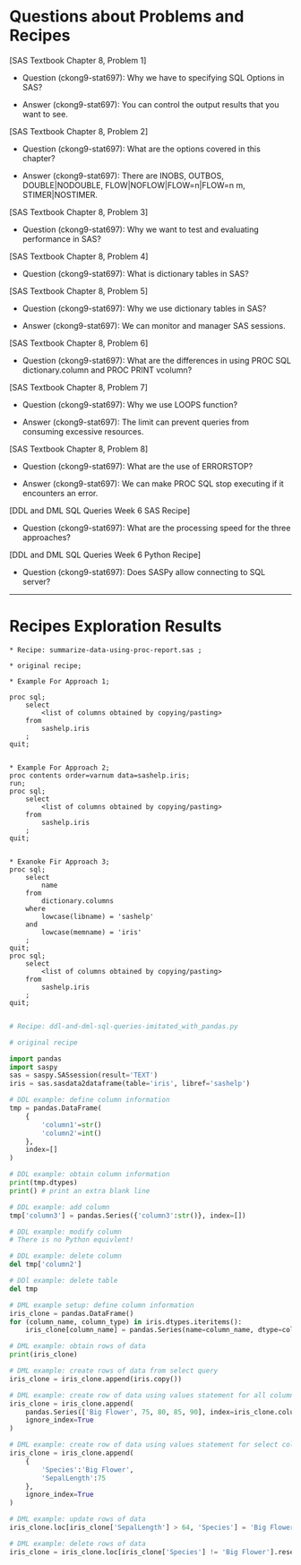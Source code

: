 
# Questions about Problems and Recipes



[SAS Textbook Chapter 8, Problem 1]
* Question (ckong9-stat697): Why we have to specifying SQL Options in SAS?
- Answer (ckong9-stat697): You can control the output results that you want to see.


[SAS Textbook Chapter 8, Problem 2]
* Question (ckong9-stat697): What are the options covered in this chapter?
- Answer (ckong9-stat697): There are INOBS, OUTBOS, DOUBLE|NODOUBLE, FLOW|NOFLOW|FLOW=n|FLOW=n m, STIMER|NOSTIMER.



[SAS Textbook Chapter 8, Problem 3]
* Question (ckong9-stat697): Why we want to test and evaluating performance in SAS?



[SAS Textbook Chapter 8, Problem 4]
* Question (ckong9-stat697): What is dictionary tables in SAS?



[SAS Textbook Chapter 8, Problem 5]
* Question (ckong9-stat697): Why we use dictionary tables in SAS?
- Answer (ckong9-stat697): We can monitor and manager SAS sessions.


[SAS Textbook Chapter 8, Problem 6]
* Question (ckong9-stat697): What are the differences in using PROC SQL dictionary.column and PROC PRINT vcolumn?



[SAS Textbook Chapter 8, Problem 7]
* Question (ckong9-stat697): Why we use LOOPS function?
- Answer (ckong9-stat697): The limit can prevent queries from consuming excessive resources.



[SAS Textbook Chapter 8, Problem 8]
* Question (ckong9-stat697): What are the use of ERRORSTOP?
- Answer (ckong9-stat697): We can make PROC SQL stop executing if it encounters an error.



[DDL and DML SQL Queries Week 6 SAS Recipe]
* Question (ckong9-stat697): What are the processing speed for the three approaches?


[DDL and DML SQL Queries Week 6 Python Recipe]
* Question (ckong9-stat697): Does SASPy allow connecting to SQL server?



***



# Recipes Exploration Results



```SAS
* Recipe: summarize-data-using-proc-report.sas ;

* original recipe;

* Example For Approach 1;

proc sql;
    select
        <list of columns obtained by copying/pasting>
    from
        sashelp.iris
    ;
quit;


* Example For Approach 2;
proc contents order=varnum data=sashelp.iris;
run;
proc sql;
    select
        <list of columns obtained by copying/pasting>
    from
        sashelp.iris
    ;
quit;


* Exanoke Fir Approach 3;
proc sql;
    select
        name
    from
        dictionary.columns
    where
        lowcase(libname) = 'sashelp'
    and
        lowcase(memname) = 'iris'
    ;
quit;
proc sql;
    select
        <list of columns obtained by copying/pasting>
    from
        sashelp.iris
    ;
quit;
    
```



```Python
# Recipe: ddl-and-dml-sql-queries-imitated_with_pandas.py

# original recipe

import pandas
import saspy
sas = saspy.SASsession(result='TEXT')
iris = sas.sasdata2dataframe(table='iris', libref='sashelp')

# DDL example: define column information
tmp = pandas.DataFrame(
    {
        'column1'=str()
        'column2'=int()
    },
    index=[]
)

# DDL example: obtain column information
print(tmp.dtypes)
print() # print an extra blank line

# DDL example: add column
tmp['column3'] = pandas.Series({'column3':str()}, index=[])

# DDL example: modify column
# There is no Python equivlent!

# DDL example: delete column
del tmp['column2']

# DDl example: delete table
del tmp

# DML example setup: define column information
iris_clone = pandas.DataFrame()
for (column_name, column_type) in iris.dtypes.iteritems():
    iris_clone[column_name] = pandas.Series(name=column_name, dtype=column_type)

# DML example: obtain rows of data
print(iris_clone)

# DML example: create rows of data from select query
iris_clone = iris_clone.append(iris.copy())

# DML example: create row of data using values statement for all columns
iris_clone = iris_clone.append(
    pandas.Series(['Big Flower', 75, 80, 85, 90], index=iris_clone.columns),
    ignore_index=True
)

# DML example: create row of data using values statement for select columns
iris_clone = iris_clone.append(
    {
        'Species':'Big Flower',
        'SepalLength':75
    },
    ignore_index=True
)

# DML example: update rows of data
iris_clone.loc[iris_clone['SepalLength'] > 64, 'Species'] = 'Big Flower'

# DML example: delete rows of data
iris_clone = iris_clone.loc[iris_clone['Species'] != 'Big Flower'].reset_index(drop=True)

```
